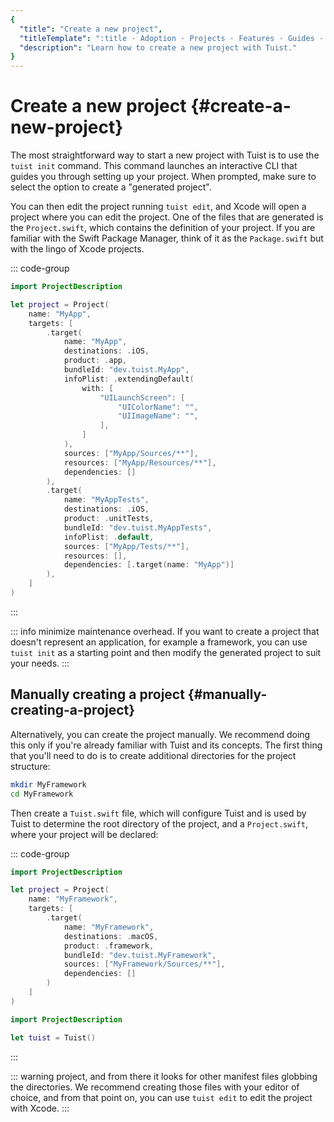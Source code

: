 ```yaml
---
{
  "title": "Create a new project",
  "titleTemplate": ":title · Adoption · Projects · Features · Guides · Tuist",
  "description": "Learn how to create a new project with Tuist."
}
---
```

# Create a new project {#create-a-new-project}

The most straightforward way to start a new project with Tuist is to use the
`tuist init` command. This command launches an interactive CLI that guides you
through setting up your project. When prompted, make sure to select the option
to create a "generated project".

You can then <LocalizedLink href="/guides/features/projects/editing">edit the
project</LocalizedLink> running `tuist edit`, and Xcode will open a project
where you can edit the project. One of the files that are generated is the
`Project.swift`, which contains the definition of your project. If you are
familiar with the Swift Package Manager, think of it as the `Package.swift` but
with the lingo of Xcode projects.

::: code-group
```swift [Project.swift]
import ProjectDescription

let project = Project(
    name: "MyApp",
    targets: [
        .target(
            name: "MyApp",
            destinations: .iOS,
            product: .app,
            bundleId: "dev.tuist.MyApp",
            infoPlist: .extendingDefault(
                with: [
                    "UILaunchScreen": [
                        "UIColorName": "",
                        "UIImageName": "",
                    ],
                ]
            ),
            sources: ["MyApp/Sources/**"],
            resources: ["MyApp/Resources/**"],
            dependencies: []
        ),
        .target(
            name: "MyAppTests",
            destinations: .iOS,
            product: .unitTests,
            bundleId: "dev.tuist.MyAppTests",
            infoPlist: .default,
            sources: ["MyApp/Tests/**"],
            resources: [],
            dependencies: [.target(name: "MyApp")]
        ),
    ]
)
```
:::

::: info
minimize maintenance overhead. If you want to create a project that doesn't
represent an application, for example a framework, you can use `tuist init` as
a starting point and then modify the generated project to suit your needs.
:::

## Manually creating a project {#manually-creating-a-project}

Alternatively, you can create the project manually. We recommend doing this only
if you're already familiar with Tuist and its concepts. The first thing that
you'll need to do is to create additional directories for the project structure:

```bash
mkdir MyFramework
cd MyFramework
```

Then create a `Tuist.swift` file, which will configure Tuist and is used by
Tuist to determine the root directory of the project, and a `Project.swift`,
where your project will be declared:

::: code-group
```swift [Project.swift]
import ProjectDescription

let project = Project(
    name: "MyFramework",
    targets: [
        .target(
            name: "MyFramework",
            destinations: .macOS,
            product: .framework,
            bundleId: "dev.tuist.MyFramework",
            sources: ["MyFramework/Sources/**"],
            dependencies: []
        )
    ]
)
```
```swift [Tuist.swift]
import ProjectDescription

let tuist = Tuist()
```
:::

::: warning
project, and from there it looks for other manifest files globbing the
directories. We recommend creating those files with your editor of choice, and
from that point on, you can use `tuist edit` to edit the project with Xcode.
:::
